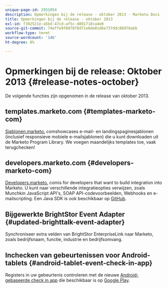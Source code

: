 ```yaml
---
unique-page-id: 2951054
description: Opmerkingen bij de release - oktober 2013 - Marketo Docs - Productdocumentatie
title: Opmerkingen bij de release - oktober 2013
exl-id: f392521e-a5bd-47cd-af5c-d801718ca4e0
source-git-commit: 74effe9f8078f8d71e6de01d6e737ddc86978abb
workflow-type: tm+mt
source-wordcount: '146'
ht-degree: 0%

---
```


# Opmerkingen bij de release: Oktober 2013 {#release-notes-october}

De volgende functies zijn opgenomen in de release van oktober 2013.

## templates.marketo.com {#templates-marketo-com}

[Sjablonen.marketo.](/help/marketo/product-docs/demand-generation/landing-pages/landing-page-templates/guided-landing-page-template-list.md) comshowcases e-mail- en landingspaginesjablonen (inclusief responsieve mobiele e-mailsjablonen) die u kunt downloaden uit de Marketo Program Library. We voegen maandelijks templates toe, vaak terugchecken!

## developers.marketo.com {#developers-marketo-com}

[Developers.marketo.](https://developers.marketo.com) comis for developers that want to build integration into Marketo. U kunt naar verschillende integratieopties verwijzen, zoals Munchkin JavaScript API&#39;s, SOAP API-codevoorbeelden, Webhooks en e-mailscripting. Een Java SDK is ook beschikbaar op [GitHub](https://github.com/Marketo/SOAP-API-Java-Client).

## Bijgewerkte BrightStor Event Adapter {#updated-brighttalk-event-adapter}

Synchroniseer extra velden van BrightStor EnterpriseLink naar Marketo, zoals bedrijfsnaam, functie, industrie en bedrijfsomvang.

## Inchecken van gebeurtenissen voor Android-tablets {#android-tablet-event-check-in-app}

Registers in uw gebeurtenis controleren met de nieuwe [Android-gebaseerde check in app](/help/marketo/product-docs/core-marketo-concepts/mobile-apps/event-check-in/check-people-into-your-event-from-your-tablet.md) die beschikbaar is op [Google Play](https://play.google.com/store/apps/details?id=com.marketo.eventcheckin&amp;hl=en).
